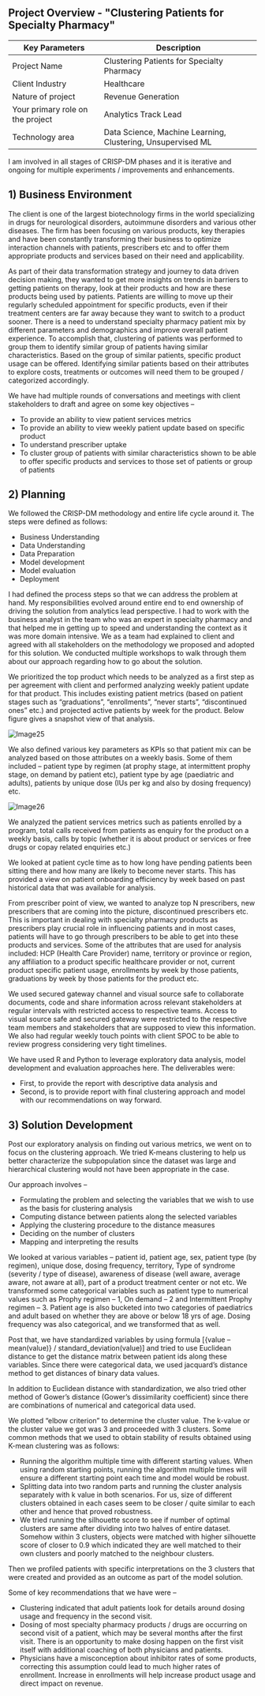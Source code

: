 ## Project Overview - "Clustering Patients for Specialty Pharmacy"

Key Parameters | Description
---------------|------------------
Project Name   | Clustering Patients for Specialty Pharmacy
Client Industry| Healthcare
Nature of project| Revenue Generation
Your primary role on the project| Analytics Track Lead
Technology area | Data Science, Machine Learning, Clustering, Unsupervised ML

I am involved in all stages of CRISP-DM phases and it is iterative and ongoing for multiple experiments / improvements and enhancements.

## 1) Business Environment

The client is one of the largest biotechnology firms in the world specializing in drugs for neurological disorders, autoimmune disorders and various other diseases. The firm has been focusing on various products, key therapies and have been constantly transforming their business to optimize interaction channels with patients, prescribers etc and to offer them appropriate products and services based on their need and applicability. 

As part of their data transformation strategy and journey to data driven decision making, they wanted to get more insights on trends in barriers to getting patients on therapy, look at their products and how are these products being used by patients. Patients are willing to move up their regularly scheduled appointment for specific products, even if their treatment centers are far away because they want to switch to a product sooner.  There is a need to understand specialty pharmacy patient mix by different parameters and demographics and improve overall patient experience. To accomplish that, clustering of patients was performed to group them to identify similar group of patients having similar characteristics.  Based on the group of similar patients, specific product usage can be offered. Identifying similar patients based on their attributes to explore costs, treatments or outcomes will need them to be grouped / categorized accordingly.

We have had multiple rounds of conversations and meetings with client stakeholders to draft and agree on some key objectives –
- To provide an ability to view patient services metrics
- To provide an ability to view weekly patient update based on specific product
- To understand prescriber uptake
- To cluster group of patients with similar characteristics shown to be able to offer specific products and services to those set of patients or group of patients

## 2) Planning

We followed the CRISP-DM methodology and entire life cycle around it. The steps were defined as follows: 
- Business Understanding 
- Data Understanding
- Data Preparation
- Model development
- Model evaluation
- Deployment

I had defined the process steps so that we can address the problem at hand. My responsibilities evolved around entire end to end ownership of driving the solution from analytics lead perspective. I had to work with the business analyst in the team who was an expert in specialty pharmacy and that helped me in getting up to speed and understanding the context as it was more domain intensive. We as a team had explained to client and agreed with all stakeholders on the methodology we proposed and adopted for this solution. We conducted multiple workshops to walk through them about our approach regarding how to go about the solution. 

We prioritized the top product which needs to be analyzed as a first step as per agreement with client and performed analyzing weekly patient update for that product. This includes existing patient metrics (based on patient stages such as “graduations”, “enrollments”, “never starts”, “discontinued ones” etc.) and projected active patients by week for the product. Below figure gives a snapshot view of that analysis.

![Image25](/images/Image25.png)

We also defined various key parameters as KPIs so that patient mix can be analyzed based on those attributes on a weekly basis. Some of them included – patient type by regimen (at prophy stage, at intermittent prophy stage, on demand by patient etc), patient type by age (paediatric and adults), patients by unique dose (IUs per kg and also by dosing frequency) etc.

![Image26](/images/Image26.png)

We analyzed the patient services metrics such as patients enrolled by a program, total calls received from patients as enquiry for the product on a weekly basis, calls by topic (whether it is about product or services or free drugs or copay related enquiries etc.)

We looked at patient cycle time as to how long have pending patients been sitting there and how many are likely to become never starts. This has provided a view on patient onboarding efficiency by week based on past historical data that was available for analysis.

From prescriber point of view, we wanted to analyze top N prescribers, new prescribers that are coming into the picture, discontinued prescribers etc. This is important in dealing with specialty pharmacy products as prescribers play crucial role in influencing patients and in most cases, patients will have to go through prescribers to be able to get into these products and services. Some of the attributes that are used for analysis included: HCP (Health Care Provider) name, territory or province or region, any affiliation to a product specific healthcare provider or not, current product specific patient usage, enrollments by week by those patients, graduations by week by those patients for the product etc.

We used secured gateway channel and visual source safe to collaborate documents, code and share information across relevant stakeholders at regular intervals with restricted access to respective teams. Access to visual source safe and secured gateway were restricted to the respective team members and stakeholders that are supposed to view this information. We also had regular weekly touch points with client SPOC to be able to review progress considering very tight timelines. 

We have used R and Python to leverage exploratory data analysis, model development and evaluation approaches here. The deliverables were:
- First, to provide the report with descriptive data analysis and 
- Second, is to provide report with final clustering approach and model with our recommendations on way forward.

## 3) Solution Development

Post our exploratory analysis on finding out various metrics, we went on to focus on the clustering approach. We tried K-means clustering to help us better characterize the subpopulation since the dataset was large and hierarchical clustering would not have been appropriate in the case.

Our approach involves –
- Formulating the problem and selecting the variables that we wish to use as the basis for clustering analysis
- Computing distance between patients along the selected variables
- Applying the clustering procedure to the distance measures
- Deciding on the number of clusters
- Mapping and interpreting the results 

We looked at various variables – patient id, patient age, sex, patient type (by regimen), unique dose, dosing frequency, territory, Type of syndrome (severity / type of disease), awareness of disease (well aware, average aware, not aware at all), part of a product treatment center or not etc. We transformed some categorical variables such as patient type to numerical values such as Prophy regimen – 1, On demand – 2 and Intermittent Prophy regimen – 3.  Patient age is also bucketed into two categories of paediatrics and adult based on whether they are above or below 18 yrs of age. Dosing frequency was also categorical, and we transformed that as well.  

Post that, we have standardized variables by using formula [{value – mean(value)} / standard_deviation(value)] and tried to use Euclidean distance to get the distance matrix between patient ids along these variables. Since there were categorical data, we used jacquard’s distance method to get distances of binary data values.

In addition to Euclidean distance with standardization, we also tried other method of Gower’s distance (Gower’s dissimilarity coefficient) since there are combinations of numerical and categorical data used.

We plotted “elbow criterion” to determine the cluster value. The k-value or the cluster value we got was 3 and proceeded with 3 clusters. Some common methods that we used to obtain stability of results obtained using K-mean clustering was as follows:
- Running the algorithm multiple time with different starting values. When using random starting points, running the algorithm multiple times will ensure a different starting point each time and model would be robust.
- Splitting data into two random parts and running the cluster analysis separately with k value in both scenarios. For us, size of different clusters obtained in each cases seem to be closer / quite similar to each other and hence that proved robustness.
- We tried running the silhouette score to see if number of optimal clusters are same after dividing into two halves of entire dataset. Somehow within 3 clusters, objects were matched with higher silhouette score of closer to 0.9 which indicated they are well matched to their own clusters and poorly matched to the neighbour clusters.

Then we profiled patients with specific interpretations on the 3 clusters that were created and provided as an outcome as part of the model solution. 

Some of key recommendations that we have were –
- Clustering indicated that adult patients look for details around dosing usage and frequency in the second visit.
- Dosing of most specialty pharmacy products / drugs are occurring on second visit of a patient, which may be several months after the first visit. There is an opportunity to make dosing happen on the first visit itself with additional coaching of both physicians and patients.
- Physicians have a misconception about inhibitor rates of some products, correcting this assumption could lead to much higher rates of enrollment. Increase in enrollments will help increase product usage and direct impact on revenue.
